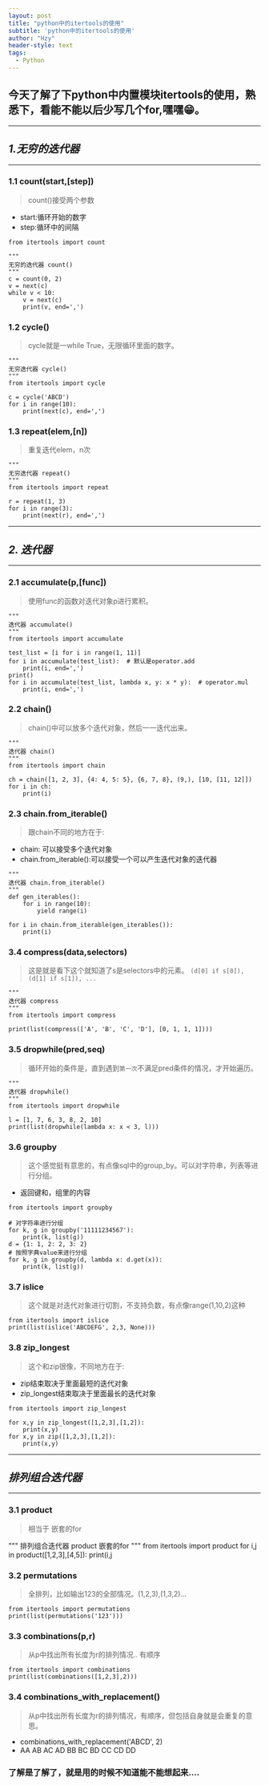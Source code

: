 ```yaml
---
layout: post
title: "python中的itertools的使用"
subtitle: 'python中的itertools的使用'
author: "Hzy"
header-style: text
tags:
  - Python
---
```


## 今天了解了下python中内置模块itertools的使用，熟悉下，看能不能以后少写几个for,嘿嘿😁。

------

## *1.无穷的迭代器*

-------

### 1.1 count(start,[step])

> count()接受两个参数
* start:循环开始的数字
* step:循环中的间隔

```
from itertools import count

"""
无穷的迭代器 count()
"""
c = count(0, 2)
v = next(c)
while v < 10:
    v = next(c)
    print(v, end=',')
```

### 1.2 cycle()

> cycle就是一while True，无限循环里面的数字。

```
"""
无穷迭代器 cycle()
"""
from itertools import cycle

c = cycle('ABCD')
for i in range(10):
    print(next(c), end=',')
```

### 1.3 repeat(elem,[n])

> 重复迭代elem，n次

```
"""
无穷迭代器 repeat()
"""
from itertools import repeat

r = repeat(1, 3)
for i in range(3):
    print(next(r), end=',')

```

----

## *2. 迭代器*

-----


### 2.1 accumulate(p,[func])

>使用func的函数对迭代对象p进行累积。

```
"""
迭代器 accumulate()
"""
from itertools import accumulate

test_list = [i for i in range(1, 11)]
for i in accumulate(test_list):  # 默认是operator.add
    print(i, end=',')
print()
for i in accumulate(test_list, lambda x, y: x * y):  # operator.mul
    print(i, end=',')
```


### 2.2 chain()

> chain()中可以放多个迭代对象，然后一一迭代出来。

```
"""
迭代器 chain()
"""
from itertools import chain

ch = chain([1, 2, 3], {4: 4, 5: 5}, {6, 7, 8}, (9,), [10, [11, 12]])
for i in ch:
    print(i)
```

### 2.3 chain.from_iterable()

> 跟chain不同的地方在于:
* chain: 可以接受多个迭代对象
* chain.from_iterable():可以接受一个可以产生迭代对象的迭代器

```
"""
迭代器 chain.from_iterable()
"""
def gen_iterables():
    for i in range(10):
        yield range(i)

for i in chain.from_iterable(gen_iterables()):
    print(i)
```

### 3.4 compress(data,selectors)

> 这是就是看下这个就知道了s是selectors中的元素。
`(d[0] if s[0]), (d[1] if s[1]), ...`


```
"""
迭代器 compress
"""
from itertools import compress

print(list(compress(['A', 'B', 'C', 'D'], [0, 1, 1, 1])))
```
### 3.5 dropwhile(pred,seq)

> 循环开始的条件是，直到遇到`第一次`不满足pred条件的情况，才开始遍历。

```
"""
迭代器 dropwhile()
"""
from itertools import dropwhile

l = [1, 7, 6, 3, 8, 2, 10]
print(list(dropwhile(lambda x: x < 3, l)))
```

### 3.6 groupby

> 这个感觉挺有意思的，有点像sql中的group_by。可以对字符串，列表等进行分组。

* 返回键和，组里的内容 

```
from itertools import groupby

# 对字符串进行分组
for k, g in groupby('11111234567'):
    print(k, list(g))
d = {1: 1, 2: 2, 3: 2}
# 按照字典value来进行分组
for k, g in groupby(d, lambda x: d.get(x)):
    print(k, list(g))
```

### 3.7 islice

> 这个就是对迭代对象进行切割，不支持负数，有点像range(1,10,2)这种

```
from itertools import islice
print(list(islice('ABCDEFG', 2,3, None)))
```

### 3.8 zip_longest

> 这个和zip很像，不同地方在于:
* zip结束取决于里面最短的迭代对象
* zip_longest结束取决于里面最长的迭代对象

```
from itertools import zip_longest

for x,y in zip_longest([1,2,3],[1,2]):
    print(x,y)
for x,y in zip([1,2,3],[1,2]):
    print(x,y)
```


-----

## *排列组合迭代器*

----

### 3.1 product

> 相当于 嵌套的for


"""
排列组合迭代器 product 嵌套的for
"""
from itertools import product
for i,j in product([1,2,3],[4,5]):
    print(i,j


### 3.2 permutations

> 全排列，比如输出123的全部情况。(1,2,3),(1,3,2)...

```
from itertools import permutations
print(list(permutations('123')))
```

### 3.3 combinations(p,r)

>从p中找出所有长度为r的排列情况.. 有顺序

```
from itertools import combinations
print(list(combinations([1,2,3],2)))
```

### 3.4 combinations_with_replacement()

> 从p中找出所有长度为r的排列情况，有顺序，但包括自身就是会重复的意思。

* combinations_with_replacement('ABCD', 2)
* AA AB AC AD BB BC BD CC CD DD





###  了解是了解了，就是用的时候不知道能不能想起来....

